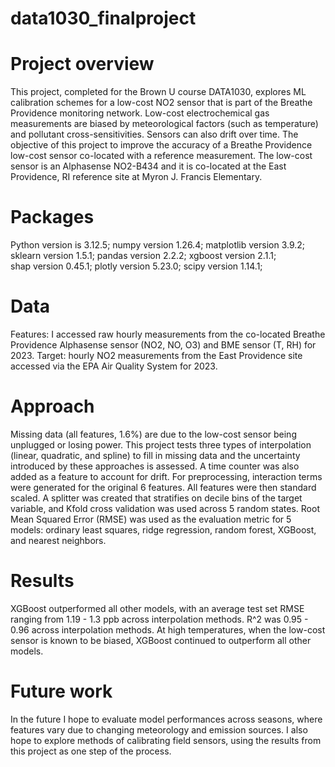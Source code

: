 # data1030_finalproject

# Project overview

This project, completed for the Brown U course DATA1030, explores ML calibration schemes for a low-cost NO2 sensor that is part of the Breathe Providence monitoring network. Low-cost electrochemical gas measurements are biased by meteorological factors (such as temperature) and pollutant cross-sensitivities. Sensors can also drift over time. The objective of this project to improve the accuracy of a Breathe Providence low-cost sensor co-located with a reference measurement. The low-cost sensor is an Alphasense NO2-B434 and it is co-located at the East Providence, RI reference site at Myron J. Francis Elementary. 

# Packages
Python version is 3.12.5; 
numpy version 1.26.4; 
matplotlib version 3.9.2; 
sklearn version 1.5.1; 
pandas version 2.2.2; 
xgboost version 2.1.1;  
shap version 0.45.1; 
plotly version 5.23.0; 
scipy version 1.14.1; 

# Data

Features: I accessed raw hourly measurements from the co-located Breathe Providence Alphasense sensor (NO2, NO, O3) and BME sensor (T, RH) for 2023. Target: hourly NO2 measurements from the East Providence site accessed via the EPA Air Quality System for 2023. 

# Approach

Missing data (all features, 1.6%) are due to the low-cost sensor being unplugged or losing power. This project tests three types of interpolation (linear, quadratic, and spline) to fill in missing data and the uncertainty introduced by these approaches is assessed. A time counter was also added as a feature to account for drift. For preprocessing, interaction terms were generated for the original 6 features. All features were then standard scaled. A splitter was created that stratifies on decile bins of the target variable, and Kfold cross validation was used across 5 random states. Root Mean Squared Error (RMSE) was used as the evaluation metric for 5 models: ordinary least squares, ridge regression, random forest, XGBoost, and nearest neighbors. 

# Results
XGBoost outperformed all other models, with an average test set RMSE ranging from 1.19 - 1.3 ppb across interpolation methods. R^2 was 0.95 - 0.96 across interpolation methods. At high temperatures, when the low-cost sensor is known to be biased, XGBoost continued to outperform all other models. 

# Future work
In the future I hope to evaluate model performances across seasons, where features vary due to changing meteorology and emission sources. I also hope to explore methods of calibrating field sensors, using the results from this project as one step of the process.  





